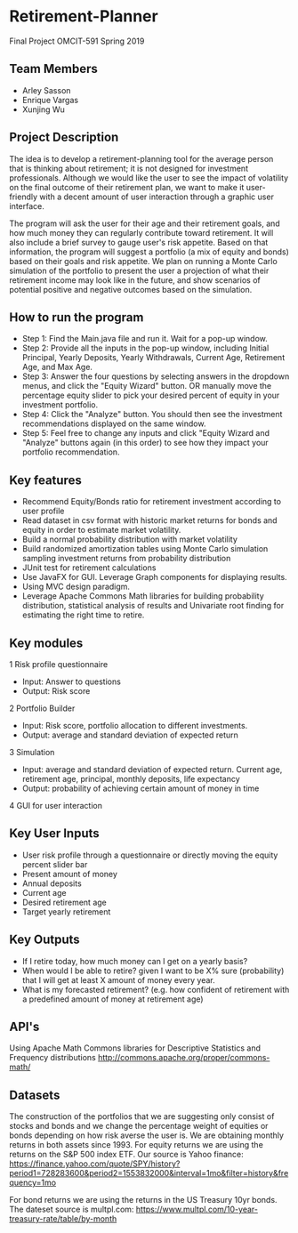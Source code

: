 # Retirement-Planner
Final Project OMCIT-591 Spring 2019

## Team Members
* Arley Sasson
* Enrique Vargas
* Xunjing Wu

## Project Description
The idea is to develop a retirement-planning tool for the average person that is thinking about retirement; it is not designed for investment professionals. Although we would like the user to see the impact of volatility on the final outcome of their retirement plan, we want to make it user-friendly with a decent amount of user interaction through a graphic user interface.

The program will ask the user for their age and their retirement goals, and how much money they can regularly contribute toward retirement. It will also include a brief survey to gauge user's risk appetite. Based on that information, the program will suggest a portfolio (a mix of equity and bonds) based on their goals and risk appetite. We plan on running a Monte Carlo simulation of the portfolio to present the user a projection of what their retirement income may look like in the future, and show scenarios of potential positive and negative outcomes based on the simulation.

## How to run the program
* Step 1: Find the Main.java file and run it. Wait for a pop-up window. 
* Step 2: Provide all the inputs in the pop-up window, including Initial Principal, Yearly Deposits, Yearly Withdrawals, Current Age, Retirement Age, and Max Age. 
* Step 3: Answer the four questions by selecting answers in the dropdown menus, and click the "Equity Wizard" button. OR manually move the percentage equity slider to pick your desired percent of equity in your investment portfolio. 
* Step 4: Click the "Analyze" button. You should then see the investment recommendations displayed on the same window. 
* Step 5: Feel free to change any inputs and click "Equity Wizard and "Analyze" buttons again (in this order) to see how they impact your portfolio recommendation. 

## Key features
  * Recommend Equity/Bonds ratio for retirement investment according to user profile
  * Read dataset in csv format with historic market returns for bonds and equity in order to estimate market volatility.
  * Build a normal probability distribution with market volatility 
  * Build randomized amortization tables using Monte Carlo simulation sampling investment returns from probability distribution
  * JUnit test for retirement calculations
  * Use JavaFX for GUI.  Leverage Graph components for displaying results.  
  * Using MVC design paradigm.
  * Leverage Apache Commons Math libraries for building probability distribution, statistical analysis of results and Univariate root finding for estimating the right time to retire.

## Key modules
1 Risk profile questionnaire
  * Input: Answer to questions
  * Output: Risk score
  
2 Portfolio Builder
  * Input: Risk score, portfolio allocation to different investments.
  * Output: average and standard deviation of expected return
  
3 Simulation
  * Input: average and standard deviation of expected return.  Current age, retirement age, principal, monthly deposits, life expectancy
  * Output: probability of achieving certain amount of money in time
  
4 GUI for user interaction

## Key User Inputs
* User risk profile through a questionnaire or directly moving the equity percent slider bar
* Present amount of money
* Annual deposits
* Current age
* Desired retirement age
* Target yearly retirement

## Key Outputs
* If I retire today, how much money can I get on a yearly basis?
* When would I be able to retire? given I want to be X% sure (probability) that I will get at least X amount of money every year.
* What is my forecasted retirement? (e.g. how confident of retirement with a predefined amount of money at retirement age)

## API's
Using Apache Math Commons libraries for Descriptive Statistics and Frequency distributions
http://commons.apache.org/proper/commons-math/

## Datasets
The construction of the portfolios that we are suggesting only consist of stocks and bonds and we change the percentage weight of equities or bonds depending on how risk averse the user is. We are obtaining monthly returns in both assets since 1993. 
For equity returns we are using the returns on the S&P 500 index ETF. Our source is Yahoo finance:
https://finance.yahoo.com/quote/SPY/history?period1=728283600&period2=1553832000&interval=1mo&filter=history&frequency=1mo  

For bond returns we are using the returns in the US Treasury 10yr bonds. The dateset source is multpl.com:
https://www.multpl.com/10-year-treasury-rate/table/by-month



